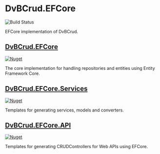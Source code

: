 # DvBCrud.EFCore
![Build Status](https://github.com/Dekamik/DvBCrud.EFCore/actions/workflows/release/badge.svg)

EFCore implementation of DvBCrud.

## [DvBCrud.EFCore](DvBCrud.EFCore)
[![Nuget](https://img.shields.io/nuget/v/DvBCrud.EFCore?label=DvBCrud.EFCore)](https://www.nuget.org/packages/DvBCrud.EFCore/)

The core implementation for handling repositories and entities using Entity Framework Core.

## [DvBCrud.EFCore.Services](DvBCrud.EFCore.Services)
[![Nuget](https://img.shields.io/nuget/v/DvBCrud.EFCore.Services?label=DvBCrud.EFCore.Services)](https://www.nuget.org/packages/DvBCrud.EFCore.Services/)

Templates for generating services, models and converters.

## [DvBCrud.EFCore.API](DvBCrud.EFCore.API)
[![Nuget](https://img.shields.io/nuget/v/DvBCrud.EFCore.API?label=DvBCrud.EFCore.API)](https://www.nuget.org/packages/DvBCrud.EFCore.API/)

Templates for generating CRUDControllers for Web APIs using EFCore.
